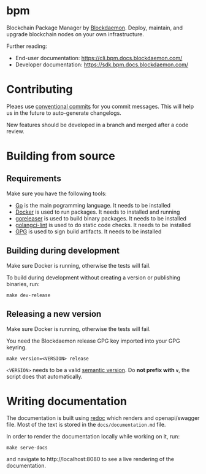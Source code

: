 # bpm

Blockchain Package Manager by [Blockdaemon](https://blockdaemon.com/). Deploy, maintain, and upgrade blockchain nodes on your own infrastructure.

Further reading:

* End-user documentation: https://cli.bpm.docs.blockdaemon.com/
* Developer documentation: https://sdk.bpm.docs.blockdaemon.com/

# Contributing

Pleaes use [conventional commits](https://www.conventionalcommits.org) for you commit messages. This will help us in the future to auto-generate changelogs.

New features should be developed in a branch and merged after a code review.

# Building from source

## Requirements

Make sure you have the following tools:

- [Go](https://golang.org/) is the main pogramming language. It needs to be installed
- [Docker](https://www.docker.com/) is used to run packages. It needs to installed and running
- [goreleaser](https://goreleaser.com/) is used to build binary packages. It needs to be installed
- [golangci-lint](https://github.com/golangci/golangci-lint) is used to do static code checks. It needs to be installed
- [GPG](https://gnupg.org/) is used to sign build artifacts. It needs to be installed

## Building during development

Make sure Docker is running, otherwise the tests will fail.

To build during development without creating a version or publishing binaries, run:

    make dev-release

## Releasing a new version

Make sure Docker is running, otherwise the tests will fail.

You need the Blockdaemon release GPG key imported into your GPG keyring.

    make version=<VERSION> release

`<VERSION>` needs to be a valid [semantic version](https://semver.org/). Do **not prefix with `v`**, the script does that automatically.

# Writing documentation

The documentation is built using [redoc](https://redocly.github.io/redoc/) which renders and openapi/swagger file. Most of the text is stored in the `docs/documentation.md` file.

In order to render the documentation locally while working on it, run:

    make serve-docs

and navigate to http://localhost:8080 to see a live rendering of the documentation.

